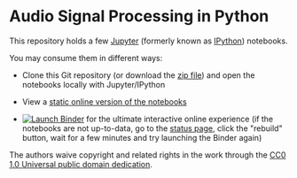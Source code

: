 Audio Signal Processing in Python
=================================

This repository holds a few [Jupyter][] (formerly known as [IPython][])
notebooks.

You may consume them in different ways:

* Clone this Git repository (or download the [zip file][1]) and open the
  notebooks locally with Jupyter/IPython

* View a [static online version of the notebooks][2]

* [![Launch Binder][badge]][3] for the ultimate interactive online experience
  (if the notebooks are not up-to-data, go to the [status page][4], click the
  "rebuild" button, wait for a few minutes and try launching the Binder again)

The authors waive copyright and related rights in the work through the
[CC0 1.0 Universal public domain dedication][CC0].

[1]: https://codeload.github.com/mgeier/python-audio/zip/master
[2]: https://nbviewer.jupyter.org/github/mgeier/python-audio/blob/master/index.ipynb
[3]: http://mybinder.org/repo/mgeier/python-audio
[4]: http://mybinder.org/status/mgeier/python-audio

[Jupyter]: https://jupyter.org/
[IPython]: https://ipython.org/notebook.html
[CC0]: https://creativecommons.org/publicdomain/zero/1.0/
[badge]: http://mybinder.org/badge.svg
